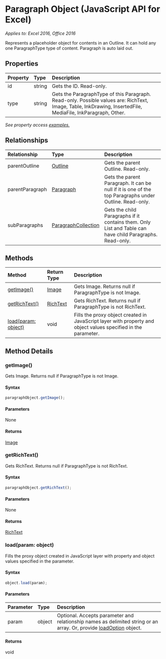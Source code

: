 # Paragraph Object (JavaScript API for Excel)

_Applies to: Excel 2016, Office 2016_

Represents a placeholder object for contents in an Outline. It can hold any one ParagraphType type of content. Paragraph is auto laid out.

## Properties

| Property	   | Type	|Description
|:---------------|:--------|:----------|
|id|string|Gets the ID. Read-only.|
|type|string|Gets the ParagraphType of this Paragraph. Read-only. Possible values are: RichText, Image, Table, InkDrawing, InsertedFile, MediaFile, InkParagraph, Other.|

_See property access [examples.](#property-access-examples)_

## Relationships
| Relationship | Type	|Description|
|:---------------|:--------|:----------|
|parentOutline|[Outline](outline.md)|Gets the parent Outline. Read-only.|
|parentParagraph|[Paragraph](paragraph.md)|Gets the parent Paragraph. It can be null if it is one of the top Paragraphs under Outline. Read-only.|
|subParagraphs|[ParagraphCollection](paragraphcollection.md)|Gets the child Paragraphs if it contains them. Only List and Table can have child Paragraphs. Read-only.|

## Methods

| Method		   | Return Type	|Description|
|:---------------|:--------|:----------|
|[getImage()](#getimage)|[Image](image.md)|Gets Image. Returns null if ParagraphType is not Image.|
|[getRichText()](#getrichtext)|[RichText](richtext.md)|Gets RichText. Returns null if ParagraphType is not RichText.|
|[load(param: object)](#loadparam-object)|void|Fills the proxy object created in JavaScript layer with property and object values specified in the parameter.|

## Method Details


### getImage()
Gets Image. Returns null if ParagraphType is not Image.

#### Syntax
```js
paragraphObject.getImage();
```

#### Parameters
None

#### Returns
[Image](image.md)

### getRichText()
Gets RichText. Returns null if ParagraphType is not RichText.

#### Syntax
```js
paragraphObject.getRichText();
```

#### Parameters
None

#### Returns
[RichText](richtext.md)

### load(param: object)
Fills the proxy object created in JavaScript layer with property and object values specified in the parameter.

#### Syntax
```js
object.load(param);
```

#### Parameters
| Parameter	   | Type	|Description|
|:---------------|:--------|:----------|
|param|object|Optional. Accepts parameter and relationship names as delimited string or an array. Or, provide [loadOption](loadoption.md) object.|

#### Returns
void
